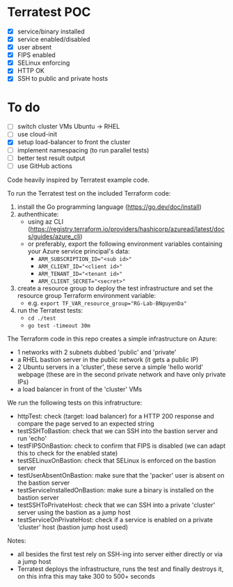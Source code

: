 # Terratest POC

- [X] service/binary installed
- [X] service enabled/disabled
- [X] user absent
- [X] FIPS enabled
- [X] SELinux enforcing
- [X] HTTP OK
- [X] SSH to public and private hosts

# To do

- [ ] switch cluster VMs Ubuntu -> RHEL
- [ ] use cloud-init
- [X] setup load-balancer to front the cluster
- [ ] implement namespacing (to run parallel tests)
- [ ] better test result output
- [ ] use GitHub actions 

Code heavily inspired by Terratest example code. 

To run the Terratest test on the included Terraform code:
1. install the Go programming language (https://go.dev/doc/install)
2. authenthicate: 
    - using az CLI (https://registry.terraform.io/providers/hashicorp/azuread/latest/docs/guides/azure_cli) 
    - or preferably, export the following environment variables containing your Azure service principal's data:
        - `ARM_SUBSCRIPTION_ID="<sub id>"`
        - `ARM_CLIENT_ID="<client id>"`
        - `ARM_TENANT_ID="<tenant id>"`
        - `ARM_CLIENT_SECRET="<secret>"`
3. create a resource group to deploy the test infrastructure and set the resource group Terraform environment variable:
    - e.g. `export TF_VAR_resource_group="RG-Lab-BNguyenDa"`
4. run the Terratest tests: 
    - `cd ./test`
    - `go test -timeout 30m`

The Terraform code in this repo creates a simple infrastructure on Azure:
- 1 networks with 2 subnets dubbed 'public' and 'private'
- a RHEL bastion server in the public network (it gets a public IP)
- 2 Ubuntu servers in a 'cluster', these serve a simple 'hello world' webpage (these are in the second private network and have only private IPs)
- a load balancer in front of the 'cluster' VMs

We run the following tests on this infratructure:
- httpTest: check (target: load balancer) for a HTTP 200 response and compare the page served to an expected string
- testSSHToBastion: check that we can SSH into the bastion server and run 'echo' 
- testFIPSOnBastion: check to confirm that FIPS is disabled (we can adapt this to check for the enabled state)
- testSELinuxOnBastion: check that SELinux is enforced on the bastion server
- testUserAbsentOnBastion: make sure that the 'packer' user is absent on the bastion server
- testServiceInstalledOnBastion: make sure a binary is installed on the bastion server
- testSSHToPrivateHost: check that we can SSH into a private 'cluster' server using the bastion as a jump host
- testServiceOnPrivateHost: check if a service is enabled on a private 'cluster' host (bastion jump host used)

Notes: 
- all besides the first test rely on SSH-ing into server either directly or via a jump host
- Terratest deploys the infrastructure, runs the test and finally destroys it, on this infra this may take 300 to 500+ seconds
